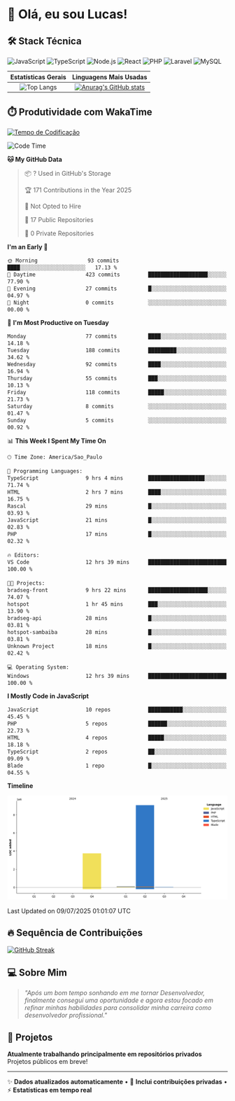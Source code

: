 # 👋 Olá, eu sou Lucas!

## 🛠️ Stack Técnica
![JavaScript](https://img.shields.io/badge/JavaScript-F7DF1E?style=flat&logo=javascript&logoColor=black)
![TypeScript](https://img.shields.io/badge/TypeScript-3178C6?style=flat&logo=typescript&logoColor=white)
![Node.js](https://img.shields.io/badge/Node.js-339933?style=flat&logo=node.js&logoColor=white)
![React](https://img.shields.io/badge/React-61DAFB?style=flat&logo=react&logoColor=black)
![PHP](https://img.shields.io/badge/PHP-777BB4?style=flat&logo=php&logoColor=white)
![Laravel](https://img.shields.io/badge/Laravel-FF2D20?style=flat&logo=laravel&logoColor=white)
![MySQL](https://img.shields.io/badge/MySQL-4479A1?style=flat&logo=mysql&logoColor=white)

| Estatísticas Gerais | Linguagens Mais Usadas |
| :-----------------: | :--------------------: |
| ![Top Langs](https://github-readme-stats-virid-mu-60.vercel.app/api/top-langs/?username=LucasdCandido2&layout=compact&count_private=true&theme=dracula&cont_lang=8) | [![Anurag's GitHub stats](https://github-readme-stats-virid-mu-60.vercel.app/api?username=LucasdCandido2&theme=dracula&count_private=true )](https://github.com/LucasdCandido2/github-readme-stats ) |


## ⏱️ Produtividade com WakaTime
[![Tempo de Codificação](https://wakatime.com/badge/user/64ed18b2-04c6-4329-b87f-8d59c59f5906.svg)](https://wakatime.com/@64ed18b2-04c6-4329-b87f-8d59c59f5906)

<!--START_SECTION:waka-->
![Code Time](http://img.shields.io/badge/Code%20Time-672%20hrs%2028%20mins-blue)

**🐱 My GitHub Data** 

> 📦 ? Used in GitHub's Storage 
 > 
> 🏆 171 Contributions in the Year 2025
 > 
> 🚫 Not Opted to Hire
 > 
> 📜 17 Public Repositories 
 > 
> 🔑 0 Private Repositories 
 > 
**I'm an Early 🐤** 

```text
🌞 Morning                93 commits          ████░░░░░░░░░░░░░░░░░░░░░   17.13 % 
🌆 Daytime                423 commits         ███████████████████░░░░░░   77.90 % 
🌃 Evening                27 commits          █░░░░░░░░░░░░░░░░░░░░░░░░   04.97 % 
🌙 Night                  0 commits           ░░░░░░░░░░░░░░░░░░░░░░░░░   00.00 % 
```
📅 **I'm Most Productive on Tuesday** 

```text
Monday                   77 commits          ████░░░░░░░░░░░░░░░░░░░░░   14.18 % 
Tuesday                  188 commits         █████████░░░░░░░░░░░░░░░░   34.62 % 
Wednesday                92 commits          ████░░░░░░░░░░░░░░░░░░░░░   16.94 % 
Thursday                 55 commits          ███░░░░░░░░░░░░░░░░░░░░░░   10.13 % 
Friday                   118 commits         █████░░░░░░░░░░░░░░░░░░░░   21.73 % 
Saturday                 8 commits           ░░░░░░░░░░░░░░░░░░░░░░░░░   01.47 % 
Sunday                   5 commits           ░░░░░░░░░░░░░░░░░░░░░░░░░   00.92 % 
```


📊 **This Week I Spent My Time On** 

```text
🕑︎ Time Zone: America/Sao_Paulo

💬 Programming Languages: 
TypeScript               9 hrs 4 mins        ██████████████████░░░░░░░   71.74 % 
HTML                     2 hrs 7 mins        ████░░░░░░░░░░░░░░░░░░░░░   16.75 % 
Rascal                   29 mins             █░░░░░░░░░░░░░░░░░░░░░░░░   03.93 % 
JavaScript               21 mins             █░░░░░░░░░░░░░░░░░░░░░░░░   02.83 % 
PHP                      17 mins             █░░░░░░░░░░░░░░░░░░░░░░░░   02.32 % 

🔥 Editors: 
VS Code                  12 hrs 39 mins      █████████████████████████   100.00 % 

🐱‍💻 Projects: 
bradseg-front            9 hrs 22 mins       ███████████████████░░░░░░   74.07 % 
hotspot                  1 hr 45 mins        ███░░░░░░░░░░░░░░░░░░░░░░   13.90 % 
bradseg-api              28 mins             █░░░░░░░░░░░░░░░░░░░░░░░░   03.81 % 
hotspot-sambaiba         28 mins             █░░░░░░░░░░░░░░░░░░░░░░░░   03.81 % 
Unknown Project          18 mins             █░░░░░░░░░░░░░░░░░░░░░░░░   02.42 % 

💻 Operating System: 
Windows                  12 hrs 39 mins      █████████████████████████   100.00 % 
```

**I Mostly Code in JavaScript** 

```text
JavaScript               10 repos            ███████████░░░░░░░░░░░░░░   45.45 % 
PHP                      5 repos             ██████░░░░░░░░░░░░░░░░░░░   22.73 % 
HTML                     4 repos             █████░░░░░░░░░░░░░░░░░░░░   18.18 % 
TypeScript               2 repos             ██░░░░░░░░░░░░░░░░░░░░░░░   09.09 % 
Blade                    1 repo              █░░░░░░░░░░░░░░░░░░░░░░░░   04.55 % 
```



**Timeline**

![Lines of Code chart](https://raw.githubusercontent.com/LucasdCandido2/LucasdCandido2/main/assets/bar_graph.png)


 Last Updated on 09/07/2025 01:01:07 UTC
<!--END_SECTION:waka-->

## 🔥 Sequência de Contribuições
[![GitHub Streak](https://streak-stats.demolab.com/?user=LucasdCandido2&theme=dracula&hide_border=true&locale=pt_BR&date_format=j%2Fn%5B%2FY%5D)](https://git.io/streak-stats)

## 💻 Sobre Mim
> *"Após um bom tempo sonhando em me tornar Desenvolvedor, finalmente consegui uma oportunidade e agora estou focado em refinar minhas habilidades para consolidar minha carreira como desenvolvedor profissional."*

## 📂 Projetos
**Atualmente trabalhando principalmente em repositórios privados**  
Projetos públicos em breve!

---

✨ **Dados atualizados automaticamente** • 🚀 **Inclui contribuições privadas** • ⚡ **Estatísticas em tempo real**

